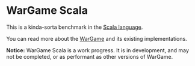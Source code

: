 WarGame Scala
=============

This is a kinda-sorta benchmark in the [Scala language](http://www.scala-lang.org/).

You can read more about the [WarGame](https://github.com/WarGameBenchmarks/wargame) and its existing implementations.

**Notice:** WarGame Scala is a work progress. It is in development, and may not be completed, or as performant as other versions of WarGame.
